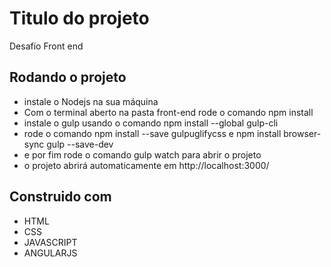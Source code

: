 # Titulo do projeto
Desafio Front end

## Rodando o projeto
- instale o Nodejs na sua máquina
- Com o terminal aberto na pasta front-end rode o comando npm install
- instale o gulp usando o comando npm install --global gulp-cli
- rode o comando npm install --save gulpuglifycss e npm install browser-sync gulp --save-dev
- e por fim rode o comando gulp watch para abrir o projeto
- o projeto abrirá automaticamente em http://localhost:3000/


## Construido com
- HTML
- CSS
- JAVASCRIPT
- ANGULARJS

